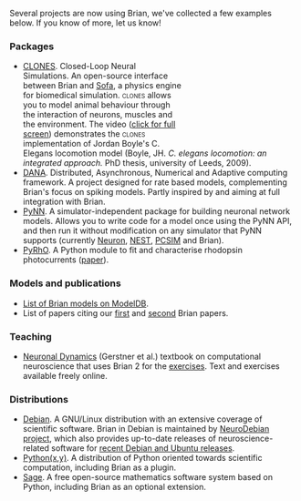 <html><body><p>Several projects are now using Brian, we've collected a few examples below. If you know of more, let us know!
</p><h3>Packages</h3>
<ul>
 	<li><a href="http://clones.gforge.inria.fr/"><object style="width: 200px; height: 150px;" width="200" height="150" classid="clsid:d27cdb6e-ae6d-11cf-96b8-444553540000" codebase="http://download.macromedia.com/pub/shockwave/cabs/flash/swflash.cab#version=6,0,40,0"><param name="src" value="http://www.youtube.com/v/mM_C-AkVrDQ?fs=1&amp;hl=en_US"><param name="align" value="right"><embed style="width: 200px; height: 150px;" type="application/x-shockwave-flash" width="200" height="150" src="http://www.youtube.com/v/mM_C-AkVrDQ?fs=1&amp;hl=en_US" align="right"></embed></object>CLONES</a>. Closed-Loop Neural Simulations. An open-source interface between Brian and <a href="http://www.sofa-framework.org/">Sofa</a>, a physics engine for biomedical simulation. <span style="font-variant: small-caps;">clones</span> allows you to model animal behaviour through the interaction of neurons, muscles and the environment. The video (<a href="http://www.youtube.com/v/mM_C-AkVrDQ?fs=1&amp;amp;hl=en_US">click for full screen</a>) demonstrates the <span style="font-variant: small-caps;">clones</span> implementation of Jordan Boyle's C. Elegans locomotion model (Boyle, JH. <em>C. elegans locomotion: an integrated approach.</em> PhD thesis, university of Leeds, 2009).</li>
 	<li><a href="http://dana.loria.fr/doc/index.html">DANA</a>. Distributed, Asynchronous, Numerical and Adaptive computing framework. A project designed for rate based models, complementing Brian's focus on spiking models. Partly inspired by and aiming at full integration with Brian.</li>
 	<li><a href="http://neuralensemble.org/trac/PyNN">PyNN</a>. A simulator-independent package for building neuronal network models. Allows you to write code for a model once using the PyNN API, and then run it without modification on any simulator that PyNN supports (currently <a href="http://www.neuron.yale.edu/neuron/">Neuron</a>, <a href="http://www.nest-initiative.org/?page=Software">NEST</a>, <a href="http://sourceforge.net/projects/pcsim/">PCSIM</a> and Brian).</li>
 	<li><a href="https://github.com/ProjectPyRhO/PyRhO">PyRhO</a>. A Python module to fit and characterise rhodopsin photocurrents (<a href="http://journal.frontiersin.org/article/10.3389/fninf.2016.00008/full">paper</a>).</li>
</ul>
<h3>Models and publications</h3>
<ul>
 	<li><a href="https://senselab.med.yale.edu/ModelDB/ModelList.cshtml?id=113733&amp;allsimu=true">List of Brian models on ModelDB</a>.</li>
 	<li>List of papers citing our <a href="http://scholar.google.com/scholar?cites=18115752495835148610&amp;as_sdt=2005&amp;sciodt=0,5&amp;hl=en">first</a> and <a href="http://scholar.google.com/scholar?cites=1566345528960375919&amp;as_sdt=2005&amp;sciodt=0,5&amp;hl=en">second</a> Brian papers.</li>
</ul>
<h3>Teaching</h3>
<ul>
 	<li><a href="http://neuronaldynamics.epfl.ch/">Neuronal Dynamics</a> (Gerstner et al.) textbook on computational neuroscience that uses Brian 2 for the <a href="http://neuronaldynamics-exercises.readthedocs.org/">exercises</a>. Text and exercises available freely online.</li>
</ul>
<h3>Distributions</h3>
<ul>
 	<li><a href="http://www.debian.org">Debian</a>. A GNU/Linux distribution with an extensive coverage of scientific software. Brian in Debian is maintained by <a href="http://neuro.debian.net">NeuroDebian project</a>, which also provides up-to-date releases of neuroscience-related software for <a href="http://neuro.debian.net/pkgs/python-brian.html">recent Debian and Ubuntu releases</a>.</li>
 	<li><a href="https://code.google.com/p/pythonxy/">Python(x,y)</a>. A distribution of Python oriented towards scientific computation, including Brian as a plugin.</li>
 	<li><a href="http://www.sagemath.org/">Sage</a>. A free open-source mathematics software system based on Python, including Brian as an optional extension.</li>
</ul></body></html>